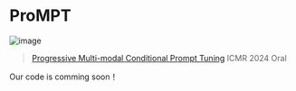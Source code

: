 # ProMPT

![image](https://github.com/qiuxiaoyu9954/ProMPT/assets/84296997/b8ffa879-14c5-46fe-aee9-5afd36c59671)

>[Progressive Multi-modal Conditional Prompt Tuning](https://arxiv.org/pdf/2404.11864.pdf)
>ICMR 2024 Oral

Our code is comming soon！
